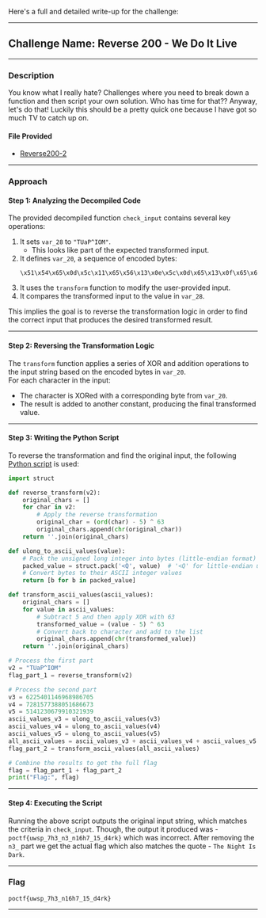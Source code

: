 Here's a full and detailed write-up for the challenge:

---

## **Challenge Name: Reverse 200 - We Do It Live**  

---

### **Description**  

You know what I really hate? Challenges where you need to break down a function and then script your own solution. Who has time for that?? Anyway, let's do that! Luckily this should be a pretty quick one because I have got so much TV to catch up on.  

#### **File Provided**  
- [Reverse200-2](Resources/Reverse200-2)  

---

### **Approach**  

#### **Step 1: Analyzing the Decompiled Code**  

The provided decompiled function `check_input` contains several key operations:  
1. It sets `var_28` to `"TUaP^IOM"`.  
   - This looks like part of the expected transformed input.  
2. It defines `var_20`, a sequence of encoded bytes:  
   ```
   \x51\x54\x65\x0d\x5c\x11\x65\x56\x13\x0e\x5c\x0d\x65\x13\x0f\x65\x60\x10\x52\x59\x47
   ```  
3. It uses the `transform` function to modify the user-provided input.  
4. It compares the transformed input to the value in `var_28`.  

This implies the goal is to reverse the transformation logic in order to find the correct input that produces the desired transformed result.

---

#### **Step 2: Reversing the Transformation Logic**

The `transform` function applies a series of XOR and addition operations to the input string based on the encoded bytes in `var_20`.  
For each character in the input:
- The character is XORed with a corresponding byte from `var_20`.  
- The result is added to another constant, producing the final transformed value.  

---

#### **Step 3: Writing the Python Script**

To reverse the transformation and find the original input, the following [Python script](Resources/script.py) is used:  

```python
import struct

def reverse_transform(v2):
    original_chars = []
    for char in v2:
        # Apply the reverse transformation
        original_char = (ord(char) - 5) ^ 63
        original_chars.append(chr(original_char))
    return ''.join(original_chars)

def ulong_to_ascii_values(value):
    # Pack the unsigned long integer into bytes (little-endian format)
    packed_value = struct.pack('<Q', value)  # '<Q' for little-endian unsigned long long
    # Convert bytes to their ASCII integer values
    return [b for b in packed_value]

def transform_ascii_values(ascii_values):
    original_chars = []
    for value in ascii_values:
        # Subtract 5 and then apply XOR with 63
        transformed_value = (value - 5) ^ 63
        # Convert back to character and add to the list
        original_chars.append(chr(transformed_value))
    return ''.join(original_chars)

# Process the first part
v2 = "TUaP^IOM"
flag_part_1 = reverse_transform(v2)

# Process the second part
v3 = 6225401146968986705
v4 = 7281577388051686673
v5 = 5141230679910321939
ascii_values_v3 = ulong_to_ascii_values(v3)
ascii_values_v4 = ulong_to_ascii_values(v4)
ascii_values_v5 = ulong_to_ascii_values(v5)
all_ascii_values = ascii_values_v3 + ascii_values_v4 + ascii_values_v5
flag_part_2 = transform_ascii_values(all_ascii_values)

# Combine the results to get the full flag
flag = flag_part_1 + flag_part_2
print("Flag:", flag)
```

---

#### **Step 4: Executing the Script**

Running the above script outputs the original input string, which matches the criteria in `check_input`.
Though, the output it produced was - `poctf{uwsp_7h3_n3_n16h7_15_d4rk}` which was incorrect. After removing the `n3_` part we get the actual flag which also matches the quote - `The Night Is Dark`.

---

### **Flag**  

`poctf{uwsp_7h3_n16h7_15_d4rk}`  

---